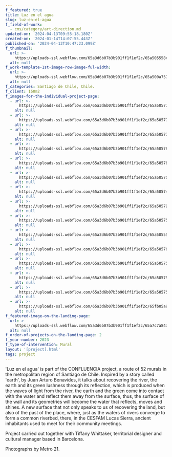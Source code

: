 ```yaml
---
f_featured: true
title: Luz en el agua
slug: luz-en-el-agua
f_field-of-work:
  - cms/category/art-direction.md
updated-on: '2024-04-13T09:55:18.180Z'
created-on: '2024-01-14T14:07:55.443Z'
published-on: '2024-04-13T10:47:23.099Z'
f_thumbnail:
  url: >-
    https://uploads-ssl.webflow.com/65a3d6b07b3b901ff1f1ef2c/65a505558cd46b39f1d07cb7_M%20Y%20T%20-%20Conchali%CC%81-4.jpg
  alt: null
f_work-template-1st-image-row-image-ful-width:
  url: >-
    https://uploads-ssl.webflow.com/65a3d6b07b3b901ff1f1ef2c/65a500a75738566f15b92ba7_M%20Y%20T%20-%20Conchali%CC%81%20(108%20de%2090).jpg
  alt: null
f_categories: Santiago de Chile, Chile.
f_client: 160m2
f_images-for-the-individual-project-page:
  - url: >-
      https://uploads-ssl.webflow.com/65a3d6b07b3b901ff1f1ef2c/65a50577170deb8195ecf2a1_M%20Y%20T%20-%20Conchali%CC%81%20(83%20de%2090).jpg
    alt: null
  - url: >-
      https://uploads-ssl.webflow.com/65a3d6b07b3b901ff1f1ef2c/65a505774d2aa04c79af4077_M%20Y%20T%20-%20Conchali%CC%81%20(86%20de%2090).jpg
    alt: null
  - url: >-
      https://uploads-ssl.webflow.com/65a3d6b07b3b901ff1f1ef2c/65a50577e5d99d75ee1b3b77_M%20Y%20T%20-%20Conchali%CC%81%20(89%20de%2090).jpg
    alt: null
  - url: >-
      https://uploads-ssl.webflow.com/65a3d6b07b3b901ff1f1ef2c/65a50578edc0989cff9ae115_M%20Y%20T%20-%20Conchali%CC%81%20(127%20de%2090).jpg
    alt: null
  - url: >-
      https://uploads-ssl.webflow.com/65a3d6b07b3b901ff1f1ef2c/65a50578ac27b9de681eb416_M%20Y%20T%20-%20Conchali%CC%81%20(134%20de%2090).jpg
    alt: null
  - url: >-
      https://uploads-ssl.webflow.com/65a3d6b07b3b901ff1f1ef2c/65a505758f2e343d8f189afa_M%20Y%20T%20-%20Conchali%CC%81%20(137%20de%2090).jpg
    alt: null
  - url: >-
      https://uploads-ssl.webflow.com/65a3d6b07b3b901ff1f1ef2c/65a50574969bf33254fece3f_M%20Y%20T%20-%20Conchali%CC%81%20(138%20de%2090).jpg
    alt: null
  - url: >-
      https://uploads-ssl.webflow.com/65a3d6b07b3b901ff1f1ef2c/65a505797da99030c7ec2ce8_M%20Y%20T%20-%20Conchali%CC%81%20(153%20de%2090).jpg
    alt: null
  - url: >-
      https://uploads-ssl.webflow.com/65a3d6b07b3b901ff1f1ef2c/65a50575808987c4e0fddece_M%20Y%20T%20-%20Conchali%CC%81-1.jpg
    alt: null
  - url: >-
      https://uploads-ssl.webflow.com/65a3d6b07b3b901ff1f1ef2c/65a505558cd46b39f1d07cb7_M%20Y%20T%20-%20Conchali%CC%81-4.jpg
    alt: null
  - url: >-
      https://uploads-ssl.webflow.com/65a3d6b07b3b901ff1f1ef2c/65a5057663f19858d62e30ca_M%20Y%20T%20-%20Conchali%CC%81-5.jpg
    alt: null
  - url: >-
      https://uploads-ssl.webflow.com/65a3d6b07b3b901ff1f1ef2c/65a50575b06ceb20136e3728_M%20Y%20T%20-%20Conchali%CC%81-49.jpg
    alt: null
  - url: >-
      https://uploads-ssl.webflow.com/65a3d6b07b3b901ff1f1ef2c/65a50575da5f8c63531c3f0b_M%20Y%20T%20-%20Conchali%CC%81-56.jpg
    alt: null
  - url: >-
      https://uploads-ssl.webflow.com/65a3d6b07b3b901ff1f1ef2c/65a50575397948a811fa88dc_M%20Y%20T%20-%20Conchali%CC%81-62.jpg
    alt: null
  - url: >-
      https://uploads-ssl.webflow.com/65a3d6b07b3b901ff1f1ef2c/65fb05a974afdbba0351a71e_CUADERNO.jpg
    alt: null
f_featured-image-on-the-landing-page:
  url: >-
    https://uploads-ssl.webflow.com/65a3d6b07b3b901ff1f1ef2c/65a7c7a8436025a7952471e1_M%20Y%20T%20-%20Conchali%CC%81-4%20(3).jpg
  alt: null
f_order-of-projects-on-the-landing-page: 2
f_year-number: 2023
f_type-of-intervention: Mural
layout: '[project].html'
tags: project
---
```


'Luz en el agua' is part of the CONFLUENCIA project, a route of 52 murals in the metropolitan region of Santiago de Chile. Inspired by a story called 'earth', by Juan Arturo Benavides, it talks about recovering the river, the earth and its green lushness through its reflection, which is produced when the waves of light from the river, the earth and the green come into contact with the water and reflect them away from the surface, thus, the surface of the wall and its geometries will become the water that reflects, moves and shines. A new surface that not only speaks to us of recovering the land, but also of the past of the place, where, just as the waters of rivers converge to form a common riverbed, there, in the CESFAM Lucas Sierra, ancient inhabitants used to meet for their community meetings.

Project carried out together with Tiffany Whittaker, territorial designer and cultural manager based in Barcelona.

Photographs by Metro 21.
